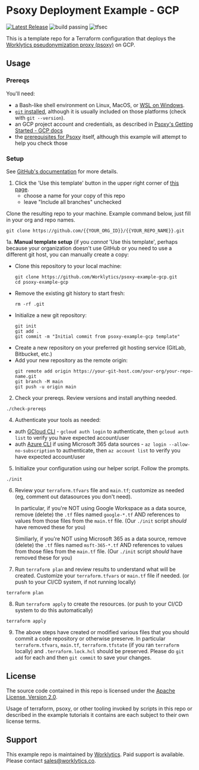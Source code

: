 # Psoxy Deployment Example - GCP

[![Latest Release](https://img.shields.io/github/v/release/Worklytics/psoxy-example-gcp)](https://github.com/Worklytics/psoxy-example-gcp/releases/latest)
![build passing](https://img.shields.io/github/actions/workflow/status/Worklytics/psoxy-example-gcp/terraform_validate.yaml?label=build%20passing)
![tfsec](https://img.shields.io/github/actions/workflow/status/Worklytics/psoxy-example-gcp/tfsec.yml?label=tfsec)

This is a template repo for a Terraform configuration that deploys the [Worklytics pseudonymization
proxy (psoxy)](https://github.com/Worklytics/psoxy) on GCP.

## Usage

### Prereqs

You'll need:
- a Bash-like shell environment on Linux, MacOS, or [WSL on Windows](https://learn.microsoft.com/en-us/windows/wsl/install).
- [`git` installed](https://git-scm.com/book/en/v2/Getting-Started-Installing-Git), although it
  is usually included on those platforms (check with `git --version`).
- an GCP project account and credentials, as described in [Psoxy's Getting Started - GCP docs](https://github.com/Worklytics/psoxy/blob/v0.4.37/docs/gcp/getting-started.md)
- the [prerequisites for Psoxy](https://github.com/Worklytics/psoxy/blob/v0.4.37/README.md#prerequisites)
  itself, although this example will attempt to help you check those

### Setup

See [GitHub's documentation](https://help.github.com/en/github/creating-cloning-and-archiving-repositories/creating-a-repository-from-a-template)
for more details.

1. Click the 'Use this template' button in the upper right corner of [this page](https://github.com/Worklytics/psoxy-example-gcp).
    - choose a name for your copy of this repo
    - leave "Include all branches" unchecked

Clone the resulting repo to your machine.  Example command below, just fill in your org and repo names.

```shell
git clone https://github.com/{{YOUR_ORG_ID}}/{{YOUR_REPO_NAME}}.git
```

1a. **Manual template setup** (if you *cannot* 'Use this template', perhaps because your organization doesn't use GitHub or you need to use a different git host, you can manually create a copy:
   - Clone this repository to your local machine:
     ```shell
     git clone https://github.com/Worklytics/psoxy-example-gcp.git
     cd psoxy-example-gcp
     ```
   - Remove the existing git history to start fresh:
     ```shell
     rm -rf .git
     ```
   - Initialize a new git repository:
     ```shell
     git init
     git add .
     git commit -m "Initial commit from psoxy-example-gcp template"
     ```
   - Create a new repository on your preferred git hosting service (GitLab, Bitbucket, etc.)
   - Add your new repository as the remote origin:
     ```shell
     git remote add origin https://your-git-host.com/your-org/your-repo-name.git
     git branch -M main
     git push -u origin main
     ```

2. Check your prereqs. Review versions and install anything needed.

```shell
./check-prereqs
```

4. Authenticate your tools as needed:

  - auth [GCloud CLI](https://cloud.google.com/sdk/docs/authorizing) - `gcloud auth login` to authenticate, then `gcloud auth list` to verify you have expected account/user
  - auth [Azure CLI](https://learn.microsoft.com/en-us/cli/azure/authenticate-azure-cli) if using Microsoft 365 data sources  - `az login --allow-no-subscription` to authenticate, then `az account list` to verify you have expected account/user

5. Initialize your configuration using our helper script. Follow the prompts.

```shell
./init
```


6. Review your `terraform.tfvars` file and `main.tf`; customize as needed (eg, comment out
   datasources you don't need).

   In particular, if you're NOT using Google Workspace as a data source, remove (delete) the `.tf`
   files named `google-*.tf` AND references to values from those files from the `main.tf` file.
   (Our `./init` script *should* have removed these for you)

   Similiarly, if you're NOT using Microsoft 365 as a data source, remove (delete) the `.tf`
   files named `msft-365-*.tf` AND references to values from those files from the `main.tf` file.
   (Our `./init` script *should* have removed these for you)


7. Run `terraform plan` and review results to understand what will be created. Customize your
   `terraform.tfvars` or `main.tf` file if needed. (or push to your CI/CD system, if not running
   locally)

```shell
terraform plan
```

8. Run `terraform apply` to create the resources. (or push to your CI/CD system to do this
   automatically)
```shell
terraform apply
```

9. The above steps have created or modified various files that you should commit a code repository
   or otherwise preserve. In particular `terraform.tfvars`, `main.tf`, `terraform.tfstate` (if you
   ran `terraform` locally) and `.terraform.lock.hcl` should be preserved. Please do `git add` for
   each and then `git commit` to save your changes.

## License

The source code contained in this repo is licensed under the [Apache License, Version 2.0](LICENSE).

Usage of terraform, psoxy, or other tooling invoked by scripts in this repo or described in the
example tutorials it contains are each subject to their own license terms.

## Support

This example repo is maintained by [Worklytics](https://worklytics.co). Paid support is available.
Please contact [sales@worklytics.co](mailto:sales@worklytics.co).

